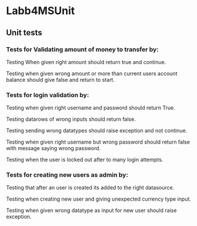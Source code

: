 # Labb4MSUnit

## Unit tests

### Tests for Validating amount of money to transfer by:
Testing When given right amount should return true and continue.

Testing when given wrong amount or more than current users account balance should give false and return to start.

### Tests for login validation by:
Testing when given right username and password should return True.

Testing datarows of wrong inputs should return false.

Testing sending wrong datatypes should raise exception and not continue.

Testing when given right username but wrong password should return false with message saying wrong password.

Testing when the user is locked out after to many login attempts.

### Tests for creating new users as admin by:
Testing that after an user is created its added to the right datasource.

Testing when creating new user and giving unexpected currency type input.

Testing when given wrong datatype as input for new user should raise exception.
